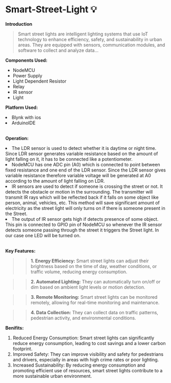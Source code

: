 # Smart-Street-Light 💡
**Introduction**
>Smart street lights are intelligent lighting systems that use IoT technology to enhance efficiency, safety, and sustainability in urban areas. They are equipped with sensors, communication modules, and software to collect and analyze data...

**Components Used:**

* NodeMCU
* Power Supply
* Light Dependent Resistor
* Relay
* IR sensor
* Light

**Platform Used:**

<li>Blynk with ios</li><li>ArduinoIDE</li>
<br>

**Operation:**

<li>The LDR sensor is used to detect whether it is daytime or night time. Since LDR sensor generates variable resistance based on the amount of light falling on it, it has to be connected like a potentiometer.</li>

<li>NodeMCU has one ADC pin (A0) which is connected to point between fixed resistance and one end of the LDR sensor. Since the LDR sensor gives variable resistance therefore variable voltage will be generated at A0 according to the amount of light falling on LDR.</li>
<li>IR sensors are used to detect if someone is crossing the street or not. It detects the obstacle or motion in the surrounding. The transmitter will transmit IR rays which will be reflected back if it falls on some object like person, animal, vehicles, etc. This method will save significant amount of electricity as the street light will only turns on if there is someone present in the Street.</li>
<li>The output of IR sensor gets high if detects presence of some object. This pin is connected to GPIO pin of NodeMCU so whenever the IR sensor detects someone passing through the street it triggers the Street light. In our case one LED will be turned on.</li>
<br>

**Key Features:**
>> <b>1. Energy Efficiency:</b> Smart street lights can adjust their brightness based on the time of day, weather conditions, or traffic volume, reducing energy consumption.

>> <b>2. Automated Lighting:</b> They can automatically turn on/off or dim based on ambient light levels or motion detection.

>> <b>3. Remote Monitoring:</b> Smart street lights can be monitored remotely, allowing for real-time monitoring and maintenance.

>> <b>4. Data Collection:</b> They can collect data on traffic patterns, pedestrian activity, and environmental conditions.

**Benifits:**
1. Reduced Energy Consumption: Smart street lights can significantly reduce energy consumption, leading to cost savings and a lower carbon footprint.
2. Improved Safety: They can improve visibility and safety for pedestrians and drivers, especially in areas with high crime rates or poor lighting.
3. Increased Sustainability: By reducing energy consumption and promoting efficient use of resources, smart street lights contribute to a more sustainable urban environment.

